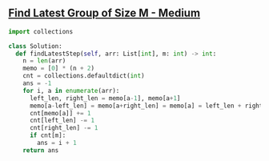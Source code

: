 ## [Find Latest Group of Size M - Medium](https://leetcode.com/problems/find-latest-group-of-size-m/)

```python
import collections

class Solution:
  def findLatestStep(self, arr: List[int], m: int) -> int:
    n = len(arr)
    memo = [0] * (n + 2)
    cnt = collections.defaultdict(int)
    ans = -1
    for i, a in enumerate(arr):
      left_len, right_len = memo[a-1], memo[a+1]
      memo[a-left_len] = memo[a+right_len] = memo[a] = left_len + right_len + 1
      cnt[memo[a]] += 1
      cnt[left_len] -= 1
      cnt[right_len] -= 1
      if cnt[m]:
        ans = i + 1
    return ans
```